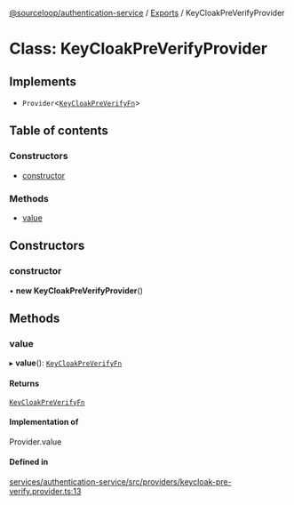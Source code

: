 [@sourceloop/authentication-service](../README.md) / [Exports](../modules.md) / KeyCloakPreVerifyProvider

# Class: KeyCloakPreVerifyProvider

## Implements

- `Provider`<[`KeyCloakPreVerifyFn`](../interfaces/KeyCloakPreVerifyFn.md)\>

## Table of contents

### Constructors

- [constructor](KeyCloakPreVerifyProvider.md#constructor)

### Methods

- [value](KeyCloakPreVerifyProvider.md#value)

## Constructors

### constructor

• **new KeyCloakPreVerifyProvider**()

## Methods

### value

▸ **value**(): [`KeyCloakPreVerifyFn`](../interfaces/KeyCloakPreVerifyFn.md)

#### Returns

[`KeyCloakPreVerifyFn`](../interfaces/KeyCloakPreVerifyFn.md)

#### Implementation of

Provider.value

#### Defined in

[services/authentication-service/src/providers/keycloak-pre-verify.provider.ts:13](https://github.com/codeweb05/repo1/blob/a4cf318/services/authentication-service/src/providers/keycloak-pre-verify.provider.ts#L13)
